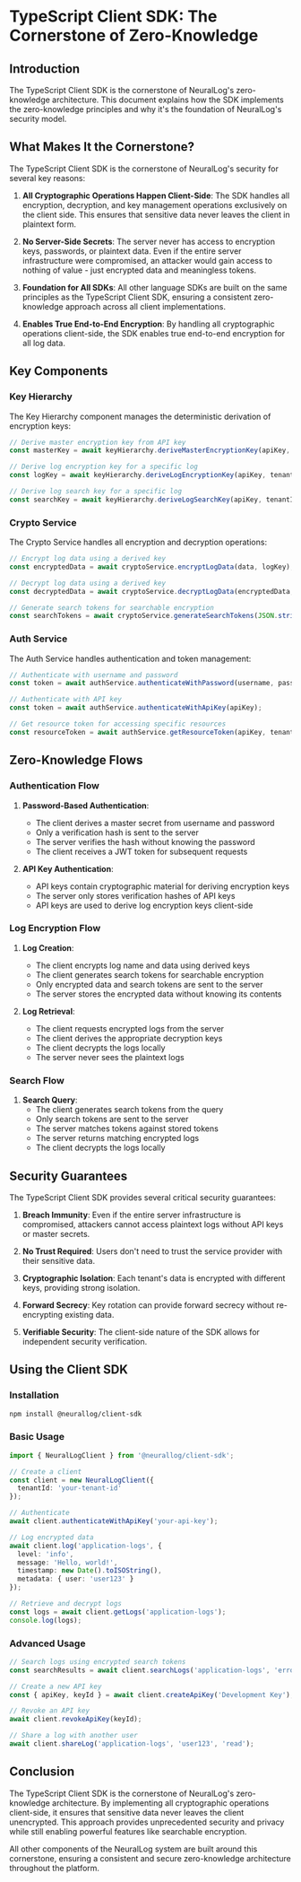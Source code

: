 # TypeScript Client SDK: The Cornerstone of Zero-Knowledge

## Introduction

The TypeScript Client SDK is the cornerstone of NeuralLog's zero-knowledge architecture. This document explains how the SDK implements the zero-knowledge principles and why it's the foundation of NeuralLog's security model.

## What Makes It the Cornerstone?

The TypeScript Client SDK is the cornerstone of NeuralLog's security for several key reasons:

1. **All Cryptographic Operations Happen Client-Side**: The SDK handles all encryption, decryption, and key management operations exclusively on the client side. This ensures that sensitive data never leaves the client in plaintext form.

2. **No Server-Side Secrets**: The server never has access to encryption keys, passwords, or plaintext data. Even if the entire server infrastructure were compromised, an attacker would gain access to nothing of value - just encrypted data and meaningless tokens.

3. **Foundation for All SDKs**: All other language SDKs are built on the same principles as the TypeScript Client SDK, ensuring a consistent zero-knowledge approach across all client implementations.

4. **Enables True End-to-End Encryption**: By handling all cryptographic operations client-side, the SDK enables true end-to-end encryption for all log data.

## Key Components

### Key Hierarchy

The Key Hierarchy component manages the deterministic derivation of encryption keys:

```typescript
// Derive master encryption key from API key
const masterKey = await keyHierarchy.deriveMasterEncryptionKey(apiKey, tenantId);

// Derive log encryption key for a specific log
const logKey = await keyHierarchy.deriveLogEncryptionKey(apiKey, tenantId, logName);

// Derive log search key for a specific log
const searchKey = await keyHierarchy.deriveLogSearchKey(apiKey, tenantId, logName);
```

### Crypto Service

The Crypto Service handles all encryption and decryption operations:

```typescript
// Encrypt log data using a derived key
const encryptedData = await cryptoService.encryptLogData(data, logKey);

// Decrypt log data using a derived key
const decryptedData = await cryptoService.decryptLogData(encryptedData, logKey);

// Generate search tokens for searchable encryption
const searchTokens = await cryptoService.generateSearchTokens(JSON.stringify(data), searchKey);
```

### Auth Service

The Auth Service handles authentication and token management:

```typescript
// Authenticate with username and password
const token = await authService.authenticateWithPassword(username, password);

// Authenticate with API key
const token = await authService.authenticateWithApiKey(apiKey);

// Get resource token for accessing specific resources
const resourceToken = await authService.getResourceToken(apiKey, tenantId, resource);
```

## Zero-Knowledge Flows

### Authentication Flow

1. **Password-Based Authentication**:
   - The client derives a master secret from username and password
   - Only a verification hash is sent to the server
   - The server verifies the hash without knowing the password
   - The client receives a JWT token for subsequent requests

2. **API Key Authentication**:
   - API keys contain cryptographic material for deriving encryption keys
   - The server only stores verification hashes of API keys
   - API keys are used to derive log encryption keys client-side

### Log Encryption Flow

1. **Log Creation**:
   - The client encrypts log name and data using derived keys
   - The client generates search tokens for searchable encryption
   - Only encrypted data and search tokens are sent to the server
   - The server stores the encrypted data without knowing its contents

2. **Log Retrieval**:
   - The client requests encrypted logs from the server
   - The client derives the appropriate decryption keys
   - The client decrypts the logs locally
   - The server never sees the plaintext logs

### Search Flow

1. **Search Query**:
   - The client generates search tokens from the query
   - Only search tokens are sent to the server
   - The server matches tokens against stored tokens
   - The server returns matching encrypted logs
   - The client decrypts the logs locally

## Security Guarantees

The TypeScript Client SDK provides several critical security guarantees:

1. **Breach Immunity**: Even if the entire server infrastructure is compromised, attackers cannot access plaintext logs without API keys or master secrets.

2. **No Trust Required**: Users don't need to trust the service provider with their sensitive data.

3. **Cryptographic Isolation**: Each tenant's data is encrypted with different keys, providing strong isolation.

4. **Forward Secrecy**: Key rotation can provide forward secrecy without re-encrypting existing data.

5. **Verifiable Security**: The client-side nature of the SDK allows for independent security verification.

## Using the Client SDK

### Installation

```bash
npm install @neurallog/client-sdk
```

### Basic Usage

```typescript
import { NeuralLogClient } from '@neurallog/client-sdk';

// Create a client
const client = new NeuralLogClient({
  tenantId: 'your-tenant-id'
});

// Authenticate
await client.authenticateWithApiKey('your-api-key');

// Log encrypted data
await client.log('application-logs', {
  level: 'info',
  message: 'Hello, world!',
  timestamp: new Date().toISOString(),
  metadata: { user: 'user123' }
});

// Retrieve and decrypt logs
const logs = await client.getLogs('application-logs');
console.log(logs);
```

### Advanced Usage

```typescript
// Search logs using encrypted search tokens
const searchResults = await client.searchLogs('application-logs', 'error');

// Create a new API key
const { apiKey, keyId } = await client.createApiKey('Development Key');

// Revoke an API key
await client.revokeApiKey(keyId);

// Share a log with another user
await client.shareLog('application-logs', 'user123', 'read');
```

## Conclusion

The TypeScript Client SDK is the cornerstone of NeuralLog's zero-knowledge architecture. By implementing all cryptographic operations client-side, it ensures that sensitive data never leaves the client unencrypted. This approach provides unprecedented security and privacy while still enabling powerful features like searchable encryption.

All other components of the NeuralLog system are built around this cornerstone, ensuring a consistent and secure zero-knowledge architecture throughout the platform.
